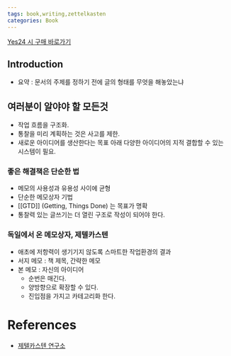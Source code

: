 ```yaml
---
tags: book,writing,zettelkasten
categories: Book
---
```


[Yes24 시 구매 바로가기](http://www.yes24.com/Product/Goods/99475214)

## Introduction

- 요약 : 문서의 주제를 정하기 전에 글의 형태를 무엇을 해놓았는냐

## 여러분이 알야야 할 모든것

- 작업 흐름을 구조화.
- 통찰을 미리 계획하는 것은 사고를 제한.
- 새로운 아이디어를 생산한다는 목표 아래 다양한 아이디어의 지적 결합할 수 있는 시스템이 필요.

### 좋은 해결책은 단순한 법

- 메모의 사용성과 유용성 사이에 균형
- 단순한 메모상자 기법
- [[GTD]] (Getting, Things Done) 는 목표가 명확
- 통찰력 있는 글쓰기는 더 열린 구조로 작성이 되어야 한다.

### 독일에서 온 메모상자, 제텔카스텐

- 애초에 저항력이 생기기지 않도록 스마트한 작업환경의 결과
- 서지 메모 : 책 제목, 간략한 메모
- 본 메모 : 자신의 아이디어
  - 순번은 매긴다.
  - 양방향으로 확장할 수 있다.
  - 진입점을 가지고 카테고리화 한다.

# References

- [제텔카스텐 연구소](https://www.zklab.kr/)
